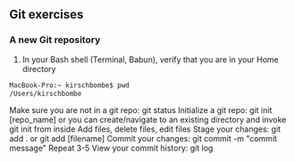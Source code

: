 ## Git exercises

### A new Git repository

1. In your Bash shell (Terminal, Babun), verify that you are in your Home directory
```bash
MacBook-Pro:~ kirschbombe$ pwd
/Users/kirschbombe
```
Make sure you are not in a git repo: git status
Initialize a git repo:  git init [repo_name]
or you can create/navigate to an existing directory and invoke git init from inside
Add files, delete files, edit files
Stage your changes:  git add . or git add [filename]
Commit your changes:  git commit -m "commit message"
Repeat 3-5
View your commit history: git log
